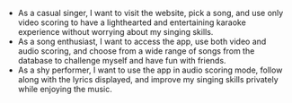- As a casual singer, I want to visit the website, pick a song, and use only video scoring to have a lighthearted and entertaining karaoke experience without worrying about my singing skills.
- As a song enthusiast, I want to access the app, use both video and audio scoring, and choose from a wide range of songs from the database to challenge myself and have fun with friends.
- As a shy performer, I want to use the app in audio scoring mode, follow along with the lyrics displayed, and improve my singing skills privately while enjoying the music.

